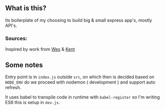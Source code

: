 ## What is this?

Its boilerplate of my choosing to build big & small express app's, mostly API's.


### Sources: 
Inspired by work from [Wes](https://github.com/wesbos/Learn-Node) & [Kent](https://github.com/kentcdodds/kentcdodds.com)


## Some notes

Entry point is in `index.js` outside `src`, on which then is decided based on
`NODE_ENV` do we proceed with nodemon ( development ) and support auto refresh.

It uses babel to transpile code in runtime with `babel-register` so I'm writing
ES6 this is setup in `dev.js`.


